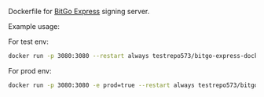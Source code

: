 Dockerfile for [BitGo Express](https://github.com/BitGo/BitGoJS) signing server.

Example usage:

For test env:
```bash
docker run -p 3080:3080 --restart always testrepo573/bitgo-express-docker
```
For prod env:
```bash
docker run -p 3080:3080 -e prod=true --restart always testrepo573/bitgo-express-docker
```
